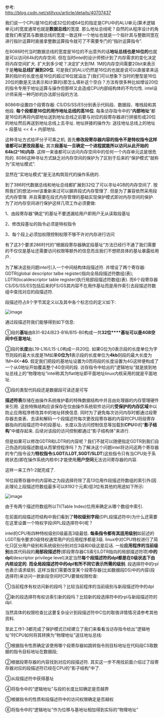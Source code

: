 参考:   
http://blog.csdn.net/stillvxx/article/details/40707437

我们说一个CPU是16位的或32位的或64位的指定是CPU中的ALU单元(算术逻辑单元)的宽度通常也就是**数据总线**的宽度. 那么地址总线呢？自然的从程序设计的角度我们希望其与数据总线的宽度一致这样一个地址也就是一个指针其与整数同宽在进行指针运算时直接拿整数运算指令就可了不需要专门的“指针运算指令”. 

在8086时代当时数据总线的宽度是16位的不出意外的话**地址总线也是16位的**也就是可以访问64k的内存空间. 但在当时intel的设计师预计到了内存需求的变化决定将内存空间扩大. 扩大到多少呢？决定扩大到1M. 1M的内存空间需要20bit来表示于是**地址总线扩展到20位**. 可是我们的ALU仍然是16位的也就是说可以直接拿来运算的指针的长度也是16位的超过16位就溢出了(我们可以想象下当时的整型是16位20位的数是无法表示和计算的)那怎么填补这个空白？方法有很多种比如增设20位的指令专用于地址运算与操作但那样又会造成CPU内部结构体的不均匀性. intel设计师采用一种巧妙的办法即分段的方法. 

8086中设置四个段寄存器: CS/DS/SS/ES分别表示代码段、数据段、堆栈段和其他段. **每个段都是16位的用作地址总线的高16位**. 每条访存指令中的“**内部地址**”都是16位的再将内部地址送到地址总线之前要与对应的段寄存器进行拼接形成20位的地址然后再送到地址总线上去寻址. 地址拼接的操作为: 送往地址总线上的地址 = 段基址 << 4 + 内部地址. 

这种寻址方式给坏分子可乘之机. 首先**修改段寄存器内容的指令不是特权指令这样谁都可以更改段基址**; 其次**段基址一旦确定一个进程就能所以访问从此开始的64k(2^16)内存**. 这样一来谁都可以访问内存空间中的任何一个内存单元这是很危险的. 8086这种寻址方式缺乏对内存空间的保护为了区别于后来的“保护模式”就称为“实地址模式”. 

显然在“实地址模式”是无法构筑现代的操作系统的. 

到了386时代数据总线和地址总线都扩展到32位了可以寻址4GB的内存空间了. 按照我们的想法intel该重新来过可以摒弃段式内存管理了. 但是为了兼容依然采用段式内存管理. 并且需要在段式内存管理的基础实现保护模式即对内存空间的保护. 为了对内存空间进行保护这样几项工作必须要做: 

1、由段寄存器“确定”的基址不要透漏给用户即用户无从读取段基址

2、修改段基址的指令必须是特权指令

3、每个段上必须加权限控制权限不够不许对内存进行访问

有了这3个要求286时代的“根据段寄存器确定段基址”方法已经行不通了我们需要的不仅仅是基址还需要访问权限等额外的信息而且我们不想把具体的基址暴露给用户. 

为了解决这些问题intel引入一个中间结构体段描述符. 并增设了两个寄存器: GDTR(global descriptor talbe register)指向全局段描述符数组(表); LDTR(localdescriptor table register)执行局部段描述符数组(表). 而6个段寄存器CS/DS/SS/ES包括后来的FS/GS其内容不在用作基址而是用作索引去段描述符数组中查找对应的段描述符. 

段描述符占8个字节其定义以及其中各个标志位的定义如下: 

![image](images/segment_descriptor.jpg)

通过段描述符我们能够得到如下信息: 

①段的**基址**由B31-B24/B23-B16/B15-B0构成一共**32位****基址可以是4GB空间中任意地址**; 

②段的**长度**由L19-L16/L15-L0构成一共20位. 如果G位为0表示段的长度单位为字节则段的最大长度是1M如果**G位为1**表示段的长度单位为**4kb**则段的最大长度为1M*4K=**4G**. 假定我们把段的基地址设置为0而将段的长度设置为4G这样便构成了一个从0地址开始覆盖整个4G空间的段. 访存指令中给出的“逻辑地址”就是放到地址总线上的“物理地址”intel称其为flat地址即平面地址linux内核采用的就是平面地址. 

③段的类型代码段还是数据段可读还是可写

**描述符表**存储在由操作系统维护着的特殊数据结构中并且由处理器的内存管理硬件来引用. 这些特殊结构应该保存在仅由操作系统软件访问的**受保护的内存区域**中以防止应用程序修改其中的地址转换信息. 同时为了避免每次访问内存时都通过段寄存器去查表、去读和解码一个段描述符每次更改段寄存器的内容时CPU将段寄存器指向的段描述符中的段基址、长度以及访问控制信息等加载到**CPU**中的“**影子结构**”中缓存起来. 后续对该段的访问控制都通过“影子结构体”来进行. 

但是如果可以修改GDTR和LDTR的内容呢？我们不就可以随便指定GDTR到我们自己伪造的段描述数组从而掌控程序吗？为了解决这个问题intel将访问这两个寄存器的专门指令设为**特权指令**(**LGDT/LLDT,SGDT/SLDT**)这些指令只有当CPU处于系统状态(即在操作系统内核中)才能使用**用户空间**无法访问寄存器的内容. 

这样一来工作1-2就完成了. 

16位段寄存器中的内容称之为段选择符除了高13位用作段描述符数组的索引外(因此理论上段描述符数组最多可以8192个元素)低3位有其他的用途如下所示: 

![image](images/segment_selector.jpg)

由于有两个描述符数组所以TI(Table Index)位用来确定从哪个数组中索引. 

在前面的段描述符结构中我们看到了**特权级别字段**(DPL段描述符中)为什么还需要在这里设置一个特权字段(RPL段选择符中)呢？

intel的CPU有四种特权级别0级最高3级最低. **每条指令都有其适用级别**如前述的LGDT指令要求0级特权通常用户的应用程序都是3级. linux中对CPU特权进行了简化只区分用户级别和系统级别分别对应3级和0级这是后话. 一般**应用程序的当前级别**由其代码段的**局部段描述符**(即段寄存器CS索引LDTR指向的局部描述符项)**中的dpl**(descriptor privilege level)决定当然**每个段描述符的dpl都是在0级状态下由内核设定的**. **而全局段描述符中的dpl有所不同它表示所需的级别**. 段选择符中的rpl也表示请求级别. 这样当我们需要改变某个段寄存器(比如数据段DS)中的内容(段选择符)来访问一款新段空间时CPU要做权限检查: 

①当前程序有权访问新的段吗？比较当前程序的当前级别与新段描述符中的dpl

②新的段选择符有权访索引新的段吗？比较新的段选择符中的rpl与新段描述符的dpl. 

当然具体的权限检查比这要复杂设计到段描述符中C位的取值详情情况请参考其他资料. 

至此工作1-3都完成了保护模式已经建立了我们来看看当访存指令给出“逻辑地址”时CPU如何将其转换为“物理地址”送往地址总线: 

①根据指令性质确定该使用哪个段寄存器如跳转指令则目标地址在代码段CS取数据的指令目标地址在数据段; 

②根据段寄存器的内容找到对应的段描述符. 其实这一步不用找前面介绍过了段寄存器对应的段描述符已经在CPU的“影子结构”中了. 

③从段描述符中获得基址

④将指令中的“逻辑地址”与段的长度比较确定是否越界

⑤根据指令的性质和段描述符中的访问权限确定是否越权

⑥将指令中的“逻辑地址”作为位移与基地址相加得到实际的“物理地址”